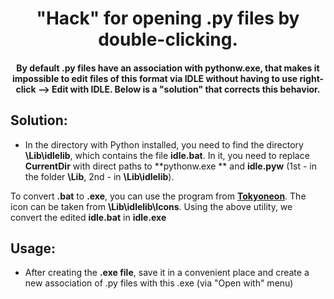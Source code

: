 <h1 align="center">"Hack" for opening .py files by double-clicking.</h1>
<h4 align="center">By default .py files have an association with pythonw.exe, that makes it impossible to edit files of this format via IDLE without having to use right-click --> Edit with IDLE. Below is a "solution" that corrects this behavior.</h4>

## Solution:
- In the directory with Python installed, you need to find the directory **\Lib\idlelib**, which contains the file **idle.bat**. In it, you need to replace **CurrentDir** with direct paths to **pythonw.exe ** and **idle.pyw** (1st - in the folder **\Lib**, 2nd - in **\Lib\idlelib**).

To convert **.bat** to **.exe**, you can use the program from **[Tokyoneon](https://github.com/tokyoneon/B2E)**. The icon can be taken from **\Lib\idlelib\Icons**.
Using the above utility, we convert the edited **idle.bat** in **idle.exe**

## Usage:
- After creating the **.exe file**, save it in a convenient place and create a new association of .py files with this .exe (via "Open with" menu)
